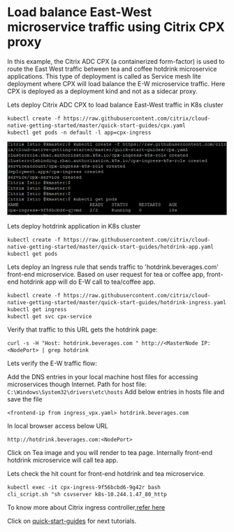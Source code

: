# Load balance East-West microservice traffic using Citrix CPX proxy
In this example, the Citrix ADC CPX (a containerized form-factor) is used to route the East West traffic between tea and coffee hotdrink microservice applications.
This type of deployment is called as Service mesh lite deployment where CPX will load balance the E-W microservice traffic. Here CPX is deployed as a deployment kind and not as a sidecar proxy.

Lets deploy Citrix ADC CPX to load balance East-West traffic in K8s cluster
```
kubectl create -f https://raw.githubusercontent.com/citrix/cloud-native-getting-started/master/quick-start-guides/cpx.yaml
kubectl get pods -n default -l app=cpx-ingress
```
![tier2-cic](images/tier2-cic.png)

Lets deploy hotdrink application in K8s cluster
```
kubectl create -f https://raw.githubusercontent.com/citrix/cloud-native-getting-started/master/quick-start-guides/hotdrink-app.yaml
kubectl get pods
```

Lets deploy an Ingress rule that sends traffic to 'hotdrink.beverages.com' front-end microservice. Based on user request for tea or coffee app, front-end hotdrink app will do E-W call to tea/coffee app.
```
kubectl create -f https://raw.githubusercontent.com/citrix/cloud-native-getting-started/master/quick-start-guides/hotdrink-ingress.yaml
kubectl get ingress
kubectl get svc cpx-service
```

Verify that traffic to this URL gets the hotdrink page:
```
curl -s -H "Host: hotdrink.beverages.com " http://<MasterNode IP:<NodePort> | grep hotdrink
```

Lets verify the E-W traffic flow:

Add the DNS entries in your local machine host files for accessing microservices though Internet.
Path for host file: ``C:\Windows\System32\drivers\etc\hosts``
Add below entries in hosts file and save the file

```
<frontend-ip from ingress_vpx.yaml> hotdrink.beverages.com
```
In local browser access below URL
```
http://hotdrink.beverages.com:<NodePort>
```
Click on Tea image and you will render to tea page. Internally front-end hotdrink microservice will call tea app.

Lets check the hit count for front-end hotdrink and tea microservice.

```
kubectl exec -it cpx-ingress-9f56bcbd6-9g42r bash
cli_script.sh "sh csvserver k8s-10.244.1.47_80_http
```

To know more about Citrix ingress controller,[refer here](https://github.com/citrix/citrix-k8s-ingress-controller)

Click on [quick-start-guides](https://github.com/citrix/cloud-native-getting-started/tree/master/quick-start-guides) for next tutorials.
